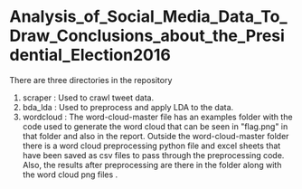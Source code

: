 # Analysis_of_Social_Media_Data_To_Draw_Conclusions_about_the_Presidential_Election2016
There are three directories in the repository
1. scraper : Used to crawl tweet data.
2. bda_lda : Used to preprocess and apply LDA to the data.
3. wordcloud : The word-cloud-master file has an examples folder with the code used to generate the word cloud that can be seen in "flag.png" in that folder and also in the report. Outside the word-cloud-master folder there is a word cloud preprocessing python file and excel sheets that have been saved as csv files to pass through the preprocessing code. Also, the results after preprocessing are there in the folder along with the word cloud png files .

